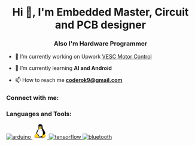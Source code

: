 <h1 align="center">Hi 👋, I'm Embedded Master, Circuit and PCB designer</h1>
<h3 align="center">Also I'm Hardware Programmer</h3>

- 🔭 I’m currently working on Upwork [VESC Motor Control](https://github.com/designmaster0928/VESC_MotorController.git)

- 🌱 I’m currently learning **AI and Android**

- 📫 How to reach me **coderok9@gmail.com**

<h3 align="left">Connect with me:</h3>
<p align="left">
</p>

<h3 align="left">Languages and Tools:</h3>
<p align="left"> <a href="https://www.arduino.cc/" target="_blank" rel="noreferrer"> <img src="https://cdn.worldvectorlogo.com/logos/arduino-1.svg" alt="arduino" width="40" height="40"/> </a> <a href="https://www.linux.org/" target="_blank" rel="noreferrer"> <img src="https://raw.githubusercontent.com/devicons/devicon/master/icons/linux/linux-original.svg" alt="linux" width="40" height="40"/> </a> <a href="https://www.tensorflow.org" target="_blank" rel="noreferrer"> <img src="https://www.vectorlogo.zone/logos/tensorflow/tensorflow-icon.svg" alt="tensorflow" width="40" height="40"/> </a> <a href="https://www.bluetooth.org" target="_blank" rel="noreferrer"> <img src="https://www.vectorlogo.zone/logos/bluetooth/bluetooth-icon.svg" alt="bluetooth" width="40" height="40"/> </a> </p>
